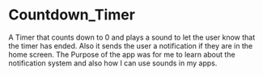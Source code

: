 # Countdown_Timer
A Timer that counts down to 0 and plays a sound to let the user know that the timer has ended. Also it sends the user a notification if they are in the home screen. 
The Purpose of the app was for me to learn about the notification system and also how I can use sounds in my apps. 
